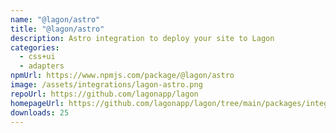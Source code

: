 ```yaml
---
name: "@lagon/astro"
title: "@lagon/astro"
description: Astro integration to deploy your site to Lagon
categories:
  - css+ui
  - adapters
npmUrl: https://www.npmjs.com/package/@lagon/astro
image: /assets/integrations/lagon-astro.png
repoUrl: https://github.com/lagonapp/lagon
homepageUrl: https://github.com/lagonapp/lagon/tree/main/packages/integrations/astro
downloads: 25
---
```

